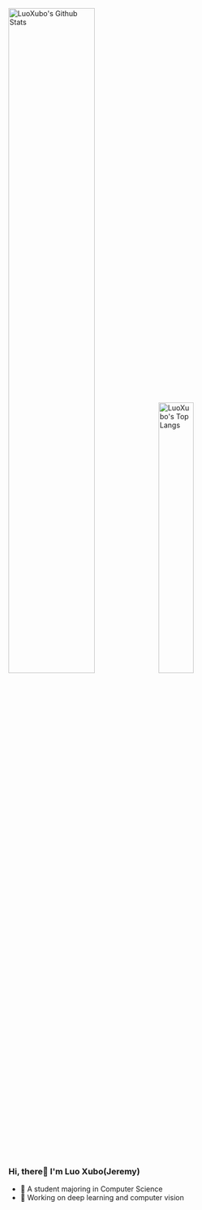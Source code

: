 <p>
  <img src="https://github-readme-stats.vercel.app/api?username=LuoXubo&show_icons=true&hide_border=true" alt="LuoXubo's Github Stats" width="58%" />
  <img src="https://github-readme-stats.vercel.app/api/top-langs/?username=LuoXubo&layout=compact&hide_border=true&langs_count=10" alt="LuoXubo's Top Langs" width="37%" /> 
</p>
  
### Hi, there👋  I'm Luo Xubo(Jeremy)

- :orange_book:  A student majoring in Computer Science
- :hammer:  Working on deep learning and computer vision

